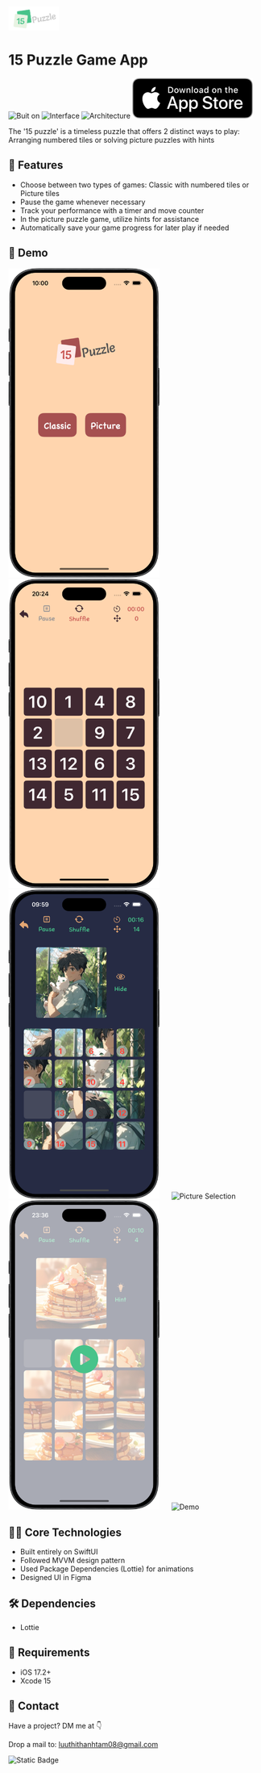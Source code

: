 <img src="https://github.com/bii-08/Sliding15PuzzleGame/blob/main/Sliding15PuzzleGame/Assets.xcassets/Puzzle%20icon_Dark%20mode.imageset/Puzzle%20icon_Dark%20mode.png" width="100"  title="app">&nbsp;&nbsp;&nbsp;&nbsp;&nbsp;

# 15 Puzzle Game App
![Buit on](https://img.shields.io/badge/Built_on-Swift-red?logo=Swift)
![Interface](https://img.shields.io/badge/Interface-SwiftUI-yellow)
![Architecture](https://img.shields.io/badge/Architecture-MVVM-green)
[![Sliding15Puzzle app link](https://github.com/bii-08/Portfolio/blob/main/Images/Download_on_the_App_Store_Badge_US-UK_RGB_blk_092917.svg)](https://apps.apple.com/jp/app/sliding-15-puzzle/id6483005268?l=en-US)

The '15 puzzle' is a timeless puzzle that offers 2 distinct ways to play: 
Arranging numbered tiles or solving picture puzzles with hints

##  🚀  Features

- Choose between two types of games: Classic with numbered tiles or Picture tiles
- Pause the game whenever necessary
- Track your performance with a timer and move counter
- In the picture puzzle game, utilize hints for assistance
- Automatically save your game progress for later play if needed
  
##  📸  Demo

<img src="https://github.com/bii-08/Sliding15PuzzleGame/blob/main/Sliding15PuzzleGame/Readme_Images.xcassets/Screenshot_Selection.imageset/Screenshot_Selection.png" width="300"  title="Game Selection">&nbsp;&nbsp;&nbsp;&nbsp;&nbsp;
<img src="https://github.com/bii-08/Sliding15PuzzleGame/blob/main/Sliding15PuzzleGame/Readme_Images.xcassets/Screenshot_Classic.imageset/Screenshot_Classic.png" width="300"  title="Classic Game">&nbsp;&nbsp;&nbsp;&nbsp;&nbsp;
<img src="https://github.com/bii-08/Sliding15PuzzleGame/blob/main/Sliding15PuzzleGame/Readme_Images.xcassets/Screenshot_Picture.imageset/Screenshot_Picture.png" width="300"  title="Picture Game">&nbsp;&nbsp;&nbsp;&nbsp;&nbsp;
<img src="https://github.com/bii-08/Sliding15PuzzleGame/blob/main/Sliding15PuzzleGame/Readme_Images.xcassets/Screenshot_PictureList.imageset/Screenshot_PictureList.png" width="300"  title="Picture Selection">&nbsp;&nbsp;&nbsp;&nbsp;&nbsp;
<img src="https://github.com/bii-08/Sliding15PuzzleGame/blob/main/Sliding15PuzzleGame/Readme_Images.xcassets/Screenshot_Pause.imageset/Screenshot_Pause.png" width="300"  title="Pause">&nbsp;&nbsp;&nbsp;&nbsp;&nbsp;
<img src="https://github.com/bii-08/Sliding15PuzzleGame/blob/main/Sliding15PuzzleGame/Readme_Images.xcassets/15PuzzleDemo_corner.dataset/15PuzzleDemo_corner.gif" width="280"  title="Demo">&nbsp;&nbsp;&nbsp;&nbsp;&nbsp;

## 👩‍💻 Core Technologies

- Built entirely on SwiftUI
- Followed MVVM design pattern
- Used Package Dependencies (Lottie) for animations
- Designed UI in Figma

## 🛠️ Dependencies

- Lottie

## 📜 Requirements
- iOS 17.2+
- Xcode 15

## 📱 Contact

Have a project? DM me at 👇

Drop a mail to: luuthithanhtam08@gmail.com

![Static Badge](https://img.shields.io/badge/Built_with_%F0%9F%92%93-blue)
